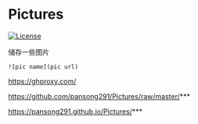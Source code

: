 # Pictures

[![License](https://img.shields.io/github/license/pansong291/Pictures.svg)](LICENSE)

储存一些图片  
```
![pic name](pic url)
```
https://ghproxy.com/

https://github.com/pansong291/Pictures/raw/master/***

https://pansong291.github.io/Pictures/***
